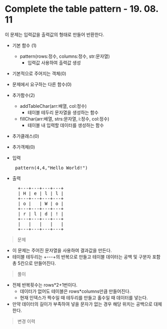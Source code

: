 # Complete the table pattern - 19. 08. 11

이 문제는 입력값을 출력값의 형태로 만들어 반환한다.

- 기본 함수 (1)
  - pattern(rows:정수, columns:정수, str:문자열)
    - 입력값 사용하여 출력값 생성
- 기본적으로 주어지는 객체(0)
- 문제에서 요구하는 다른 함수(0)
- 추가함수(2) 
  - addTableChar(arr:배열, col:정수)
    - 테이블 테두리 문자열을 생성하는 함수
  - fillChar(arr:배열, strs:문자열, i:정수, col:정수)
    - 테이블 내 입력할 데이터를 생성하는 함수
- 추가클래스(0)
- 추가객체(0)

- 입력
  <pre> pattern(4,4,"Hello World!") </pre>
 
- 출력
  <pre>  +---+---+---+---+
    | H | e | l | l |
    +---+---+---+---+
    | o |   | W | o |
    +---+---+---+---+
    | r | l | d | ! |
    +---+---+---+---+
    |   |   |   |   |
    +---+---+---+---+ </pre>

> 문제
  - 이 문제는 주어진 문자열을 사용하여 결과값을 만든다.
  - 테이블 테두리는 +---+의 반복으로 만들고 테이블 데이터는 공백 및 구분자 포함 총 5칸으로 만들어진다.

> 풀이
  - 전체 반복횟수는 rows*2+1번이다.
    - 데이터가 없어도 테이블은 rows*columns만큼 만들어진다.
    - 현재 인덱스가 짝수일 때 테두리를 만들고 홀수일 때 데이터를 넣는다.
  - 만약 데이터의 길이가 부족하여 넣을 문자가 없는 경우 해당 위치는 공백으로 대체한다.

>변경 이력
